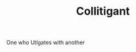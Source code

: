 ---
title: Collitigant
letter: C
permalink: "/definitions/bld-collitigant.html"
body: One who Utlgates with another
published_at: '2018-07-07'
source: Black's Law Dictionary 2nd Ed (1910)
layout: post
---